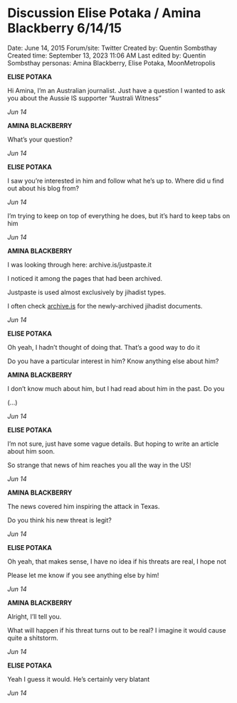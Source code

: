 # Discussion Elise Potaka / Amina Blackberry 6/14/15

Date: June 14, 2015
Forum/site: Twitter
Created by: Quentin Sombsthay
Created time: September 13, 2023 11:06 AM
Last edited by: Quentin Sombsthay
personas: Amina Blackberry, Elise Potaka, MoonMetropolis

**ELISE POTAKA**

Hi Amina, I’m an Australian journalist. Just have a question I wanted to ask you about the Aussie IS supporter “Australi Witness”

*Jun 14*

**AMINA BLACKBERRY**

What’s your question?

*Jun 14*

**ELISE POTAKA**

I saw you’re interested in him and follow what he’s up to. Where did u find out about his blog from?

*Jun 14*

I’m trying to keep on top of everything he does, but it’s hard to keep tabs on him

*Jun 14*

**AMINA BLACKBERRY**

I was looking through here: archive.is/justpaste.it

I noticed it among the pages that had been archived.

Justpaste is used almost exclusively by jihadist types.

I often check [archive.is](http://archive.is) for the newly-archived jihadist documents.

*Jun 14*

**ELISE POTAKA**

Oh yeah, I hadn’t thought of doing that. That’s a good way to do it

Do you have a particular interest in him? Know anything else about him?

**AMINA BLACKBERRY**

I don’t know much about him, but I had read about him in the past. Do you

(…)

*Jun 14*

**ELISE POTAKA**

I’m not sure, just have some vague details. But hoping to write an article about him soon.

So strange that news of him reaches you all the way in the US!

*Jun 14*

**AMINA BLACKBERRY**

The news covered him inspiring the attack in Texas.

Do you think his new threat is legit?

*Jun 14*

**ELISE POTAKA**

Oh yeah, that makes sense, I have no idea if his threats are real, I hope not

Please let me know if you see anything else by him!

*Jun 14*

**AMINA BLACKBERRY**

Alright, I’ll tell you.

What will happen if his threat turns out to be real? I imagine it would cause quite a shitstorm.

*Jun 14*

**ELISE POTAKA**

Yeah I guess it would. He’s certainly very blatant

*Jun 14*